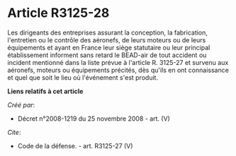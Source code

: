 # Article R3125-28

Les dirigeants des entreprises assurant la conception, la fabrication, l'entretien ou le contrôle des aéronefs, de leurs
moteurs ou de leurs équipements et ayant en France leur siège statutaire ou leur principal établissement informent sans
retard le BEAD-air de tout accident ou incident mentionné dans la liste prévue à l'article R. 3125-27 et survenu aux
aéronefs, moteurs ou équipements précités, dès qu'ils en ont connaissance et quel que soit le lieu où l'événement s'est
produit.

**Liens relatifs à cet article**

_Créé par_:

  - Décret n°2008-1219 du 25 novembre 2008 - art. (V)

_Cite_:

  - Code de la défense. - art. R3125-27 (V)
